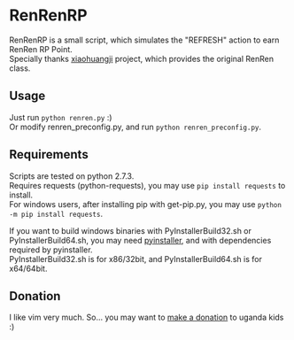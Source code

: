 RenRenRP
========

RenRenRP is a small script, which simulates the "REFRESH" action to earn RenRen RP Point.    
Specially thanks [xiaohuangji](https://github.com/wong2/xiaohuangji-new) project, which provides the original RenRen class.  

Usage
-----
Just run `python renren.py` :)    
Or modify renren\_preconfig.py, and run `python renren_preconfig.py`.  

Requirements
------------
Scripts are tested on python 2.7.3.    
Requires requests (python-requests), you may use `pip install requests` to install.  
For windows users, after installing pip with get-pip.py, you may use `python -m pip install requests`.  

If you want to build windows binaries with PyInstallerBuild32.sh or PyInstallerBuild64.sh, you may need [pyinstaller](http://www.pyinstaller.org/), and with dependencies required by pyinstaller.  
PyInstallerBuild32.sh is for x86/32bit, and PyInstallerBuild64.sh is for x64/64bit.  

Donation
--------
I like vim very much. So... you may want to [make a donation](http://iccf-holland.org/index.html) to uganda kids :)  
